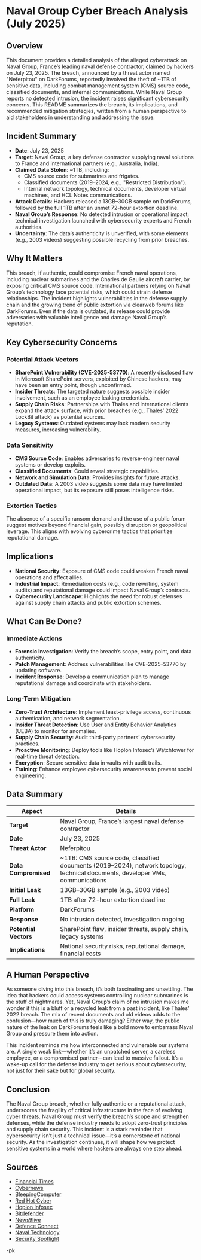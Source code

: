 # Naval Group Cyber Breach Analysis (July 2025)

## Overview
This document provides a detailed analysis of the alleged cyberattack on Naval Group, France’s leading naval defense contractor, claimed by hackers on July 23, 2025. The breach, announced by a threat actor named "Neferpitou" on DarkForums, reportedly involved the theft of ~1TB of sensitive data, including combat management system (CMS) source code, classified documents, and internal communications. While Naval Group reports no detected intrusion, the incident raises significant cybersecurity concerns. This README summarizes the breach, its implications, and recommended mitigation strategies, written from a human perspective to aid stakeholders in understanding and addressing the issue.

## Incident Summary
- **Date**: July 23, 2025
- **Target**: Naval Group, a key defense contractor supplying naval solutions to France and international partners (e.g., Australia, India).
- **Claimed Data Stolen**: ~1TB, including:
  - CMS source code for submarines and frigates.
  - Classified documents (2019–2024, e.g., "Restricted Distribution").
  - Internal network topology, technical documents, developer virtual machines, and HCL Notes communications.
- **Attack Details**: Hackers released a 13GB–30GB sample on DarkForums, followed by the full 1TB after an unmet 72-hour extortion deadline.
- **Naval Group’s Response**: No detected intrusion or operational impact; technical investigation launched with cybersecurity experts and French authorities.
- **Uncertainty**: The data’s authenticity is unverified, with some elements (e.g., 2003 videos) suggesting possible recycling from prior breaches.

## Why It Matters
This breach, if authentic, could compromise French naval operations, including nuclear submarines and the Charles de Gaulle aircraft carrier, by exposing critical CMS source code. International partners relying on Naval Group’s technology face potential risks, which could strain defense relationships. The incident highlights vulnerabilities in the defense supply chain and the growing trend of public extortion via clearweb forums like DarkForums. Even if the data is outdated, its release could provide adversaries with valuable intelligence and damage Naval Group’s reputation.

## Key Cybersecurity Concerns
### Potential Attack Vectors
- **SharePoint Vulnerability (CVE-2025-53770)**: A recently disclosed flaw in Microsoft SharePoint servers, exploited by Chinese hackers, may have been an entry point, though unconfirmed.
- **Insider Threats**: The targeted nature suggests possible insider involvement, such as an employee leaking credentials.
- **Supply Chain Risks**: Partnerships with Thales and international clients expand the attack surface, with prior breaches (e.g., Thales’ 2022 LockBit attack) as potential sources.
- **Legacy Systems**: Outdated systems may lack modern security measures, increasing vulnerability.

### Data Sensitivity
- **CMS Source Code**: Enables adversaries to reverse-engineer naval systems or develop exploits.
- **Classified Documents**: Could reveal strategic capabilities.
- **Network and Simulation Data**: Provides insights for future attacks.
- **Outdated Data**: A 2003 video suggests some data may have limited operational impact, but its exposure still poses intelligence risks.

### Extortion Tactics
The absence of a specific ransom demand and the use of a public forum suggest motives beyond financial gain, possibly disruption or geopolitical leverage. This aligns with evolving cybercrime tactics that prioritize reputational damage.

## Implications
- **National Security**: Exposure of CMS code could weaken French naval operations and affect allies.
- **Industrial Impact**: Remediation costs (e.g., code rewriting, system audits) and reputational damage could impact Naval Group’s contracts.
- **Cybersecurity Landscape**: Highlights the need for robust defenses against supply chain attacks and public extortion schemes.

## What Can Be Done?
### Immediate Actions
- **Forensic Investigation**: Verify the breach’s scope, entry point, and data authenticity.
- **Patch Management**: Address vulnerabilities like CVE-2025-53770 by updating software.
- **Incident Response**: Develop a communication plan to manage reputational damage and coordinate with stakeholders.

### Long-Term Mitigation
- **Zero-Trust Architecture**: Implement least-privilege access, continuous authentication, and network segmentation.
- **Insider Threat Detection**: Use User and Entity Behavior Analytics (UEBA) to monitor for anomalies.
- **Supply Chain Security**: Audit third-party partners’ cybersecurity practices.
- **Proactive Monitoring**: Deploy tools like Hoplon Infosec’s Watchtower for real-time threat detection.
- **Encryption**: Secure sensitive data in vaults with audit trails.
- **Training**: Enhance employee cybersecurity awareness to prevent social engineering.


## Data Summary
| **Aspect**                          | **Details**                                                                 |
|-------------------------------------|-----------------------------------------------------------------------------|
| **Target**                          | Naval Group, France’s largest naval defense contractor                     |
| **Date**                            | July 23, 2025                                                             |
| **Threat Actor**                    | Neferpitou                                                                |
| **Data Compromised**                | ~1TB: CMS source code, classified documents (2019–2024), network topology, technical documents, developer VMs, communications |
| **Initial Leak**                    | 13GB–30GB sample (e.g., 2003 video)                                        |
| **Full Leak**                       | 1TB after 72-hour extortion deadline                                       |
| **Platform**                        | DarkForums                                                                |
| **Response**                        | No intrusion detected, investigation ongoing                               |
| **Potential Vectors**               | SharePoint flaw, insider threats, supply chain, legacy systems             |
| **Implications**                    | National security risks, reputational damage, financial costs              |

## A Human Perspective
As someone diving into this breach, it’s both fascinating and unsettling. The idea that hackers could access systems controlling nuclear submarines is the stuff of nightmares. Yet, Naval Group’s claim of no intrusion makes me wonder if this is a bluff or a recycled leak from a past incident, like Thales’ 2022 breach. The mix of recent documents and old videos adds to the confusion—how much of this is truly damaging? Either way, the public nature of the leak on DarkForums feels like a bold move to embarrass Naval Group and pressure them into action.

This incident reminds me how interconnected and vulnerable our systems are. A single weak link—whether it’s an unpatched server, a careless employee, or a compromised partner—can lead to massive fallout. It’s a wake-up call for the defense industry to get serious about cybersecurity, not just for their sake but for global security.

## Conclusion
The Naval Group breach, whether fully authentic or a reputational attack, underscores the fragility of critical infrastructure in the face of evolving cyber threats. Naval Group must verify the breach’s scope and strengthen defenses, while the defense industry needs to adopt zero-trust principles and supply chain security. This incident is a stark reminder that cybersecurity isn’t just a technical issue—it’s a cornerstone of national security. As the investigation continues, it will shape how we protect sensitive systems in a world where hackers are always one step ahead.

## Sources
- [Financial Times](https://www.ft.com/content/ccbafbbf-6693-476d-8949-6dbf68b37ddb)
- [Cybernews](https://cybernews.com/security/naval-group-france-defense-data-breach/)
- [BleepingComputer](https://www.bleepingcomputer.com/news/security/frances-warship-builder-naval-group-investigates-1tb-data-breach/)
- [Red Hot Cyber](https://www.redhotcyber.com/en/post/criminal-hackers-claim-responsibility-for-attack-on-naval-group-72-hours-to-pay-the-ransom/)
- [Hoplon Infosec](https://hoploninfosec.com/naval-group-data-breach-hackers-access/)
- [Bitdefender](https://www.bitdefender.com/en-us/blog/hotforsecurity/french-submarine-secrets-surface-after-cyber-attack)
- [News9live](https://www.news9live.com/technology/tech-news/naval-group-cyberattack-data-leak-2025-submarine-warship-files-2880348)
- [Defence Connect](https://www.defenceconnect.com.au/naval/16521-naval-group-confirms-no-intrusion-after-alleged-hacker-breach)
- [Naval Technology](https://www.naval-technology.com/news/naval-group-investigate-potential-cyber-attack/)
- [Security Spotlight](https://dailysecurityreview.com/security-spotlight/naval-group-suffers-cyberattack-hackers-claim-access-to-french-warship-combat-systems/)


-pk